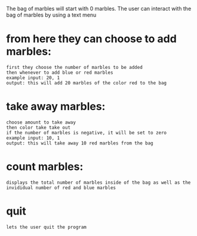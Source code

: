 The bag of marbles will start with 0 marbles. 
The user can interact with the bag of marbles by using a text menu 

# from here they can choose to add marbles:
    first they choose the number of marbles to be added
    then whenever to add blue or red marbles
    example input: 20, 1
    output: this will add 20 marbles of the color red to the bag
# take away marbles:
    choose amount to take away
    then color take take out
    if the number of marbles is negative, it will be set to zero
    example input: 10, 1
    output: this will take away 10 red marbles from the bag
    
# count marbles:
    displays the total number of marbles inside of the bag as well as the invididual number of red and blue marbles
    
# quit
    lets the user quit the program
